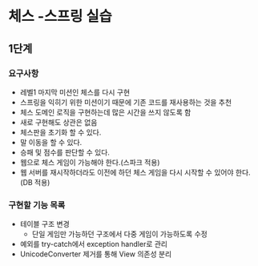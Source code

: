 # 체스 -스프링 실습

## 1단계
### 요구사항
* 레벨1 마지막 미션인 체스를 다시 구현
* 스프링을 익히기 위한 미션이기 때문에 기존 코드를 재사용하는 것을 추천
* 체스 도메인 로직을 구현하는데 많은 시간을 쓰지 않도록 함
* 새로 구현해도 상관은 없음
* 체스판을 초기화 할 수 있다.
* 말 이동을 할 수 있다.
* 승패 및 점수를 판단할 수 있다.
* 웹으로 체스 게임이 가능해야 한다.(스파크 적용)
* 웹 서버를 재시작하더라도 이전에 하던 체스 게임을 다시 시작할 수 있어야 한다.(DB 적용)

### 구현할 기능 목록 
* 테이블 구조 변경
    - 단일 게임만 가능하던 구조에서 다중 게임이 가능하도록 수정
* 예외를 try-catch에서 exception handler로 관리 
* UnicodeConverter 제거를 통해 View 의존성 분리